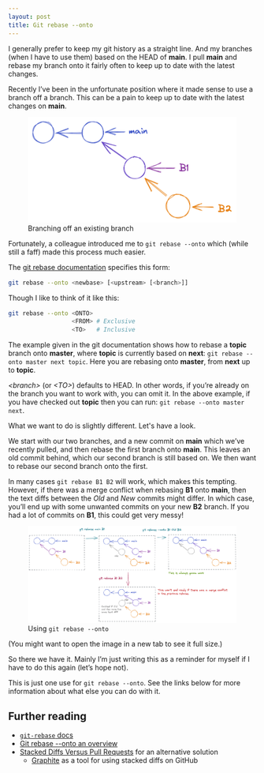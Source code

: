 ```yaml
---
layout: post
title: Git rebase --onto
---
```


<!-- markdownlint-disable MD033 -->

I generally prefer to keep my git history as a straight line. And my branches (when I have to use them) based on the HEAD of **main**. I pull **main** and rebase my branch onto it fairly often to keep up to date with the latest changes.

Recently I’ve been in the unfortunate position where it made sense to use a branch off a branch. This can be a pain to keep up to date with the latest changes on **main**.

<figure>
  <img src="/public/assets/branch-off-branch.excalidraw.png" alt="A branch off a branch"/>
  <figcaption>Branching off an existing branch</figcaption>
</figure>

Fortunately, a colleague introduced me to `git rebase --onto` which (while still a faff) made this process much easier.

The [git rebase documentation](https://git-scm.com/docs/git-rebase) specifies this form:

```bash
git rebase --onto <newbase> [<upstream> [<branch>]]
```

Though I like to think of it like this:

```bash
git rebase --onto <ONTO>
                  <FROM> # Exclusive
                  <TO>   # Inclusive
```

The example given in the git documentation shows how to rebase a **topic** branch onto **master**, where **topic** is currently based on **next**: `git rebase --onto master next topic`. Here you are rebasing onto **master**, from **next** up to **topic**.

*\<branch\>* (or *\<TO\>*) defaults to HEAD. In other words, if you’re already on the branch you want to work with, you can omit it. In the above example, if you have checked out **topic** then you can run: `git rebase --onto master next`.

What we want to do is slightly different. Let's have a look.

We start with our two branches, and a new commit on **main** which we’ve recently pulled, and then rebase the first branch onto **main**. This leaves an old commit behind, which our second branch is still based on. We then want to rebase our second branch onto the first.

In many cases `git rebase B1 B2` will work, which makes this tempting. However, if there was a merge conflict when rebasing **B1** onto **main**, then the text diffs between the *Old* and *New* commits might differ. In which case, you’ll end up with some unwanted commits on your new **B2** branch. If you had a lot of commits on **B1**, this could get very messy!

<figure>
  <img src="/public/assets/git-rebase-onto.excalidraw.png" alt="git rebase --onto"/>
  <figcaption>Using <code>git rebase --onto</code></figcaption>
</figure>

(You might want to open the image in a new tab to see it full size.)

So there we have it. Mainly I’m just writing this as a reminder for myself if I have to do this again (let’s hope not).

This is just one use for `git rebase --onto`. See the links below for more information about what else you can do with it.

## Further reading

- [`git-rebase` docs](https://git-scm.com/docs/git-rebase)
- [Git rebase --onto an overview](https://womanonrails.com/git-rebase-onto)
- [Stacked Diffs Versus Pull Requests](https://jg.gg/2018/09/29/stacked-diffs-versus-pull-requests/) for an alternative solution
  - [Graphite](https://graphite.dev/) as a tool for using stacked diffs on GitHub
